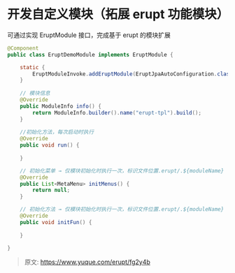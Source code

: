 # 开发自定义模块（拓展 erupt 功能模块）

可通过实现 EruptModule 接口，完成基于 erupt 的模块扩展
```java
@Component
public class EruptDemoModule implements EruptModule {

    static {
        EruptModuleInvoke.addEruptModule(EruptJpaAutoConfiguration.class);
    }
    
    // 模块信息
    @Override
    public ModuleInfo info() {
        return ModuleInfo.builder().name("erupt-tpl").build();
    }
    
    //初始化方法，每次启动时执行
    @Override
    public void run() {
        
    }

    // 初始化菜单 → 仅模块初始化时执行一次，标识文件位置.erupt/.${moduleName}
    @Override
    public List<MetaMenu> initMenus() {
        return null;
    }

    // 初始化方法 → 仅模块初始化时执行一次，标识文件位置.erupt/.${moduleName}
    @Override
    public void initFun() {
        
    }

}
```


> 原文: <https://www.yuque.com/erupt/fg2y4b>